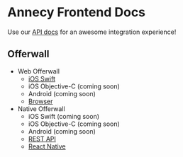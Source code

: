 # Annecy Frontend Docs

Use our [API docs](https://admin.annecy.media/docs) for an awesome integration experience!

## Offerwall

* Web Offerwall
  * [iOS Swift](https://github.com/gdmobile/annecy-media-api/tree/master/docs/web-offerwall-ios-swift)
  * iOS Objective-C (coming soon)
  * Android (coming soon)
  * [Browser](https://github.com/gdmobile/annecy-media-api/tree/master/docs/web-offerwall-browser)
* Native Offerwall
  * iOS Swift (coming soon)
  * iOS Objective-C (coming soon)
  * Android (coming soon)
  * [REST API](https://github.com/gdmobile/annecy-media-api/tree/master/docs/native-offerwall-rest-api)
  * [React Native](https://github.com/gdmobile/react-native-annecy-media)
